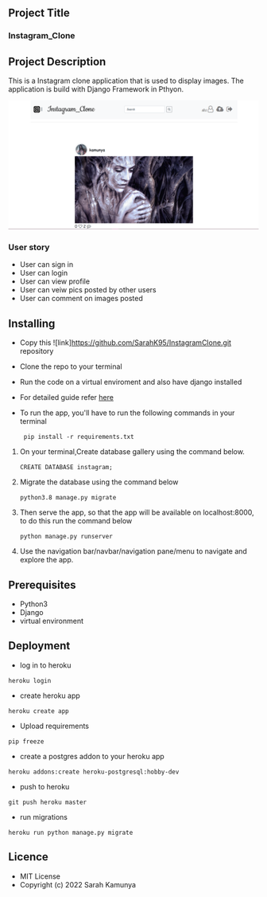 ## Project Title

### Instagram_Clone

## Project Description

This is a Instagram clone application that is used to display images. The application is build with Django Framework in Pthyon.

![landing page](https://github.com/SarahK95/InstagramClone/blob/master/Screenshot%20(513).png)

### User story
- User can sign in
- User can login
- User can view profile
- User can veiw pics posted by other users
- User can comment on images posted


## Installing

- Copy this ![link]https://github.com/SarahK95/InstagramClone.git repository 
- Clone the repo to your terminal
- Run the code on a virtual enviroment and also have django installed
- For detailed guide refer  [here](https://packaging.python.org/guides/installing-using-pip-and-virtualenv/)
- To run the app, you'll have to run the following commands in your terminal

       pip install -r requirements.txt
1. On your terminal,Create database gallery using the command below.


       CREATE DATABASE instagram;
2. Migrate the database using the command below


       python3.8 manage.py migrate
3. Then serve the app, so that the app will be available on localhost:8000, to do this run the command below


       python manage.py runserver
4. Use the navigation bar/navbar/navigation pane/menu to navigate and explore the app.

## Prerequisites

- Python3
- Django
- virtual environment


## Deployment
- log in to heroku
```
heroku login
```
- create heroku app
```
heroku create app
```
- Upload requirements
```
pip freeze
```
- create a postgres addon to your heroku app
```
heroku addons:create heroku-postgresql:hobby-dev
```
- push to heroku

```
git push heroku master
```
- run migrations
```
heroku run python manage.py migrate
```

## Licence
- MIT License
- Copyright (c) 2022 Sarah Kamunya
